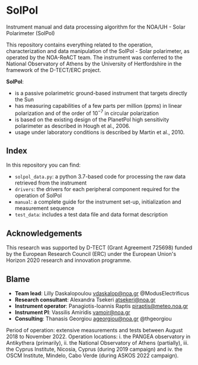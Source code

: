 # SolPol
Instrument manual and data processing algorithm for the NOA/UH - Solar Polarimeter (SolPol)

This repository contains everything related to the operation, characterization and data manipulation of the SolPol - Solar polarimeter, as operated by the NOA-ReACT team. The instrument was conferred to the National Observatory of Athens by the University of Hertfordshire in the framework of the D-TECT/ERC project.

**SolPol**:
- is a passive polarimetric ground-based instrument that targets directly the Sun
- has measuring capabilities of a few parts per million (ppms) in linear polarization and of the order of $10^{-7}$ in circular polarization
- is based on the existing design of the PlanetPol high sensitivity polarimeter as described in Hough et al., 2006. 
- usage under laboratory conditions is described by Martin et al., 2010.


## Index

In this repository you can find:
- `solpol_data.py`: a python 3.7-based code for processing the raw data retrieved from the instrument
- `drivers`: the drivers for each peripheral component required for the operation of SolPol
- `manual`: a complete guide for the instrument set-up, initialization and measurement sequence
- `test_data`: includes a test data file and data format description

## Acknowledgements
This research was supported by D-TECT (Grant Agreement 725698) funded by the European Research Council (ERC) under the European Union's Horizon 2020 research and innovation programme.

## Blame

- **Team lead**: Lilly Daskalopoulou <vdaskalop@noa.gr> @ModusElectrificus
- **Research consultant**: Alexandra Tsekeri <atsekeri@noa.gr>
- **Instrument operator**: Panagiotis-Ioannis Raptis <piraptis@meteo.noa.gr>
- **Instrument PI**: Vassilis Amiridis <vamoir@noa.gr>
- **Consulting**: Thanasis Georgiou <ageorgiou@noa.gr> @thgeorgiou


Period of operation: extensive measurements and tests between August 2018 to November 2022.
Operation locations: i. the PANGEA observatory in Antikythera (primarily), ii. the National Observatory of Athens (partially), iii. the Cyprus Institute, Nicosia, Cyprus (during 2019 campaign) and iv. the OSCM Institute, Mindelo, Cabo Verde (during ASKOS 2022 campaign).
